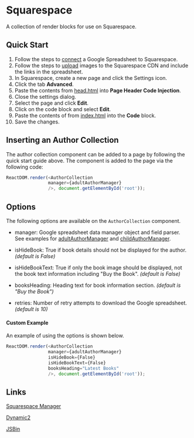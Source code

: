 Squarespace
===========

A collection of render blocks for use on Squarespace.

## Quick Start

1. Follow the steps to [connect](https://gist.github.com/primaryobjects/f5a9d7354f353a4fe607cd41f51ff1a2) a Google Spreadsheet to Squarespace.
2. Follow the steps to [upload](https://gist.github.com/primaryobjects/b6f7be039f8e8f0c234caa3f18e02154) images to the Squarespace CDN and include the links in the spreadsheet.
3. In Squarespace, create a new page and click the Settings icon.
4. Click the tab **Advanced**.
5. Paste the contents from [head.html](head.html) into **Page Header Code Injection**.
6. Close the settings dialog.
7. Select the page and click **Edit**.
8. Click on the code block and select **Edit**.
9. Paste the contents of from [index.html](index.html) into the **Code** block.
10. Save the changes.

## Inserting an Author Collection

The author collection component can be added to a page by following the quick start guide above. The component is added to the page via the following code:

```js
ReactDOM.render(<AuthorCollection 
                manager={adultAuthorManager}
                />, document.getElementById('root'));
```

## Options

The following options are available on the `AuthorCollection` component.

- manager: Google spreadsheet data manager object and field parser. See examples for [adultAuthorManager](https://github.com/primaryobjects/squarespace/blob/main/collections.js#L453) and [childAuthorManager](https://github.com/primaryobjects/squarespace/blob/main/collections.js#L524).

- isHideBook: True if book details should not be displayed for the author. *(default is False)*

- isHideBookText: True if only the book image should be displayed, not the book text information including "Buy the Book". *(default is False)*

- booksHeading: Heading text for book information section. *(default is "Buy the Book")*

- retries: Number of retry attempts to download the Google spreadsheet. *(default is 10)*

#### Custom Example

An example of using the options is shown below.

```js
ReactDOM.render(<AuthorCollection 
                manager={adultAuthorManager}
                isHideBook={False}
                isHideBookText={False}
                booksHeading="Latest Books"
                />, document.getElementById('root'));
```

## Links

[Squarespace Manager](https://dory-crow-msc6.squarespace.com/config/pages)

[Dynamic2](https://www.collingswoodbookfestival.com/dynamic2)

[JSBin](https://jsbin.com/cisidibudi/1/edit?js,output)
